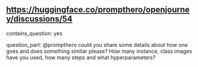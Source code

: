## https://huggingface.co/prompthero/openjourney/discussions/54

contains_question: yes

question_part: @prompthero could you share some details about how one goes and does something similar please?
How many instance, class images have you used, how many steps and what hyperparameters?
